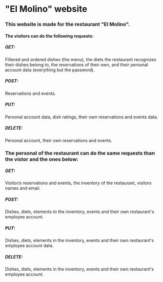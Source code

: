 <h1>"El Molino" website</h1>
<h3>This website is made for the restaurant "El Molino".</h3>
<h4>The visitors can do the following requests:</h4>
<h5>GET:</h5>
<p>Filtered and ordered dishes (the menu), the diets the restaurant recognizes their dishes belong to, the reservations of their own, and their personal account data (everything but the password).</p>
<h5>POST:</h5>
<p>Reservations and events.</p>
<h5>PUT:</h5>
<p>Personal account data, dish ratings, their own reservations and events data.</p>
<h5>DELETE:</h5>
<p>Personal account, their own reservations and events.</p>
<span></span>
<h3>The personal of the restaurant can do the same requests than the vistor and the ones below:</h3>
<h5>GET:</h5>
<p>Visitor/s reservations and events, the inventory of the restaurant, visitors names and email.</p>
<h5>POST:</h5>
<p>Dishes, diets, elements to the inventory, events and their own restaurant's employee account.</p>
<h5>PUT:</h5>
<p>Dishes, diets, elements in the inventory, events and their own restaurant's employee account data.</p>
<h5>DELETE:</h5>
<p>Dishes, diets, elements in the inventory, events and their own restaurant's employee account.</p>
